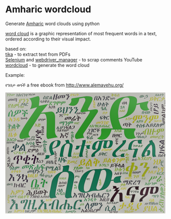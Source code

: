 # Amharic wordcloud

Generate [Amharic](https://en.wikipedia.org/wiki/Amharic) word clouds using python

[word cloud](https://en.wikipedia.org/wiki/Tag_cloud) is a graphic representation of most frequent words in a text, ordered according to their visual impact.

based on:</br>
[tika](https://github.com/chrismattmann/tika-python) - to extract text from PDFs </br>
[Selenium](https://github.com/SeleniumHQ/selenium) and [webdriver_manager](https://github.com/SergeyPirogov/webdriver_manager) - to scrap comments YouTube </br>
[wordcloud](https://github.com/amueller/word_cloud) - to generate the word cloud

Example:

<!-- ![Alt text](examples/am_book.png?raw=true "Title") -->
የገበታ ወጎች a free ebook from http://www.alemayehu.org/

<img src="examples/am_book.png" width="500" /> </br>